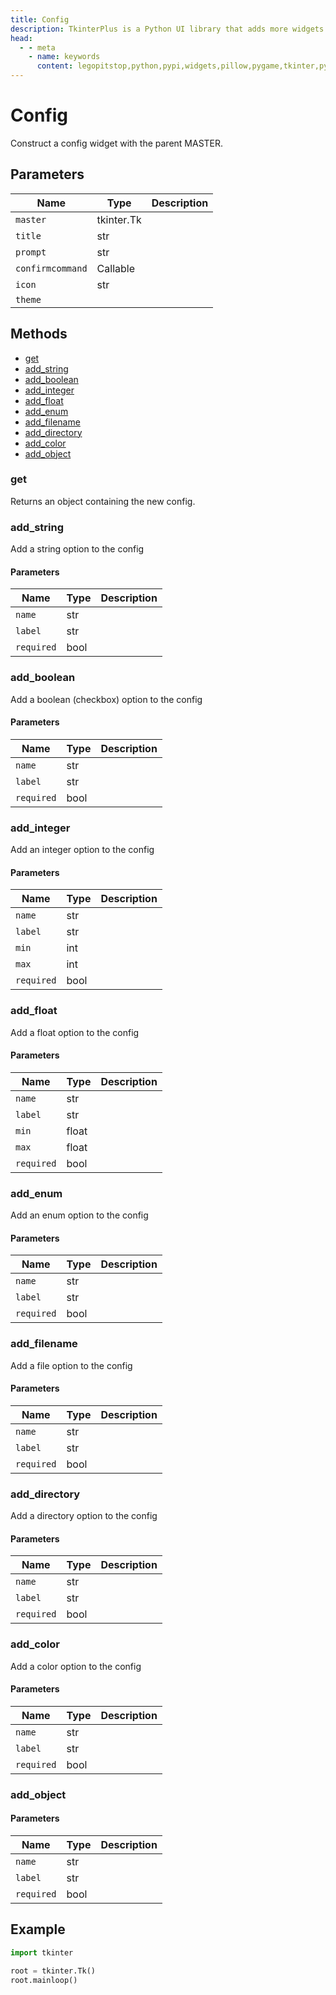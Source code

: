 ```yaml
---
title: Config
description: TkinterPlus is a Python UI library that adds more widgets to Tkinter
head:
  - - meta
    - name: keywords
      content: legopitstop,python,pypi,widgets,pillow,pygame,tkinter,pythonpackage
---
```


# Config

Construct a config widget with the parent MASTER.

## Parameters

| Name             | Type       | Description |
| ---------------- | ---------- | ----------- |
| `master`         | tkinter.Tk |             |
| `title`          | str        |             |
| `prompt`         | str        |             |
| `confirmcommand` | Callable   |             |
| `icon`           | str        |             |
| `theme`          |            |             |

## Methods

- [get](#get)
- [add_string](#add_string)
- [add_boolean](#add_boolean)
- [add_integer](#add_integer)
- [add_float](#add_float)
- [add_enum](#add_enum)
- [add_filename](#add_filename)
- [add_directory](#add_directory)
- [add_color](#add_color)
- [add_object](#add_object)

### get

Returns an object containing the new config.

### add_string

Add a string option to the config

#### Parameters

| Name       | Type | Description |
| ---------- | ---- | ----------- |
| `name`     | str  |             |
| `label`    | str  |             |
| `required` | bool |             |

### add_boolean

Add a boolean (checkbox) option to the config

#### Parameters

| Name       | Type | Description |
| ---------- | ---- | ----------- |
| `name`     | str  |             |
| `label`    | str  |             |
| `required` | bool |             |

### add_integer

Add an integer option to the config

#### Parameters

| Name       | Type | Description |
| ---------- | ---- | ----------- |
| `name`     | str  |             |
| `label`    | str  |             |
| `min`      | int  |             |
| `max`      | int  |             |
| `required` | bool |             |

### add_float

Add a float option to the config

#### Parameters

| Name       | Type  | Description |
| ---------- | ----- | ----------- |
| `name`     | str   |             |
| `label`    | str   |             |
| `min`      | float |             |
| `max`      | float |             |
| `required` | bool  |             |

### add_enum

Add an enum option to the config

#### Parameters

| Name       | Type | Description |
| ---------- | ---- | ----------- |
| `name`     | str  |             |
| `label`    | str  |             |
| `required` | bool |             |

### add_filename

Add a file option to the config

#### Parameters

| Name       | Type | Description |
| ---------- | ---- | ----------- |
| `name`     | str  |             |
| `label`    | str  |             |
| `required` | bool |             |

### add_directory

Add a directory option to the config

#### Parameters

| Name       | Type | Description |
| ---------- | ---- | ----------- |
| `name`     | str  |             |
| `label`    | str  |             |
| `required` | bool |             |

### add_color

Add a color option to the config

#### Parameters

| Name       | Type | Description |
| ---------- | ---- | ----------- |
| `name`     | str  |             |
| `label`    | str  |             |
| `required` | bool |             |

### add_object

#### Parameters

| Name       | Type | Description |
| ---------- | ---- | ----------- |
| `name`     | str  |             |
| `label`    | str  |             |
| `required` | bool |             |

## Example

```py
import tkinter

root = tkinter.Tk()
root.mainloop()
```
